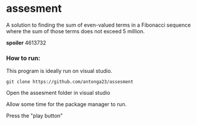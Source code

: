 # assesment
A solution to finding the sum of even-valued terms in a Fibonacci sequence where the sum of those terms does not exceed 5 million.

 **spoiler** 4613732
### How to run:
This program is ideally run on visual studio.

`
git clone https://github.com/antonga23/assesment
`

Open the assesment folder in visual studio

Allow some time for the package manager to run.

Press the "play button"

